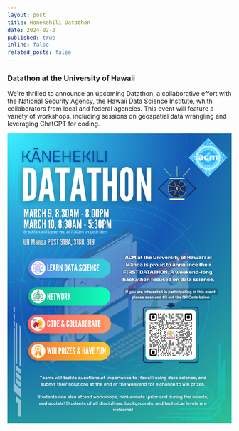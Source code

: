 ```yaml
---
layout: post
title: Hanekehili Datathon
date: 2024-02-2
published: true
inline: false
related_posts: false
---
```


### Datathon at the University of Hawaii

We're thrilled to announce an upcoming Datathon, a collaborative effort with the National Security Agency, the Hawaii Data Science Institute, whith collaborators from local and federal agencies. This event will feature a variety of workshops, including sessions on geospatial data wrangling and leveraging ChatGPT for coding.

<img src="/assets/media/datathon_flier_update.png" width=600 />
